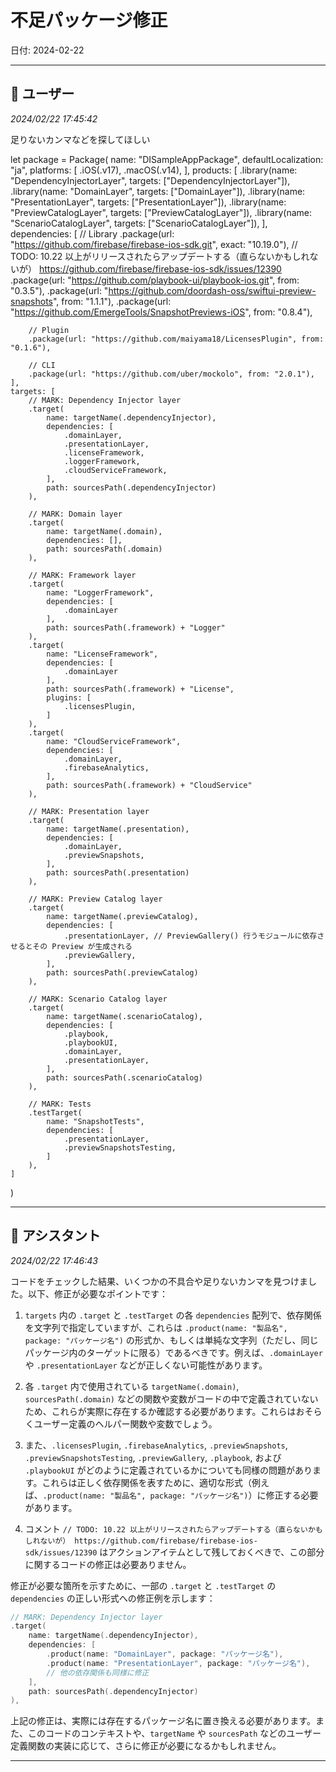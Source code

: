 # 不足パッケージ修正

日付: 2024-02-22

---

## 👤 ユーザー
*2024/02/22 17:45:42*

足りないカンマなどを探してほしい


let package = Package(
    name: "DISampleAppPackage",
    defaultLocalization: "ja",
    platforms: [
        .iOS(.v17),
        .macOS(.v14),
    ],
    products: [
        .library(name: "DependencyInjectorLayer", targets: ["DependencyInjectorLayer"]),
        .library(name: "DomainLayer", targets: ["DomainLayer"]),
        .library(name: "PresentationLayer", targets: ["PresentationLayer"]),
        .library(name: "PreviewCatalogLayer", targets: ["PreviewCatalogLayer"]),
        .library(name: "ScenarioCatalogLayer", targets: ["ScenarioCatalogLayer"]),
    ],
    dependencies: [
        // Library
        .package(url: "https://github.com/firebase/firebase-ios-sdk.git", exact: "10.19.0"), // TODO: 10.22 以上がリリースされたらアップデートする（直らないかもしれないが） https://github.com/firebase/firebase-ios-sdk/issues/12390
        .package(url: "https://github.com/playbook-ui/playbook-ios.git", from: "0.3.5"),
        .package(url: "https://github.com/doordash-oss/swiftui-preview-snapshots", from: "1.1.1"),
        .package(url: "https://github.com/EmergeTools/SnapshotPreviews-iOS", from: "0.8.4"),

        // Plugin
        .package(url: "https://github.com/maiyama18/LicensesPlugin", from: "0.1.6"),
        
        // CLI
        .package(url: "https://github.com/uber/mockolo", from: "2.0.1"),
    ],
    targets: [
        // MARK: Dependency Injector layer
        .target(
            name: targetName(.dependencyInjector),
            dependencies: [
                .domainLayer,
                .presentationLayer,
                .licenseFramework,
                .loggerFramework,
                .cloudServiceFramework,
            ],
            path: sourcesPath(.dependencyInjector)
        ),
        
        // MARK: Domain layer
        .target(
            name: targetName(.domain),
            dependencies: [],
            path: sourcesPath(.domain)
        ),

        // MARK: Framework layer
        .target(
            name: "LoggerFramework",
            dependencies: [
                .domainLayer
            ],
            path: sourcesPath(.framework) + "Logger"
        ),
        .target(
            name: "LicenseFramework",
            dependencies: [
                .domainLayer
            ],
            path: sourcesPath(.framework) + "License",
            plugins: [
                .licensesPlugin,
            ]
        ),
        .target(
            name: "CloudServiceFramework",
            dependencies: [
                .domainLayer,
                .firebaseAnalytics,
            ],
            path: sourcesPath(.framework) + "CloudService"
        ),

        // MARK: Presentation layer
        .target(
            name: targetName(.presentation),
            dependencies: [
                .domainLayer,
                .previewSnapshots,
            ],
            path: sourcesPath(.presentation)
        ),
        
        // MARK: Preview Catalog layer
        .target(
            name: targetName(.previewCatalog),
            dependencies: [
                .presentationLayer, // PreviewGallery() 行うモジュールに依存させるとその Preview が生成される
                .previewGallery,
            ],
            path: sourcesPath(.previewCatalog)
        ),
        
        // MARK: Scenario Catalog layer
        .target(
            name: targetName(.scenarioCatalog),
            dependencies: [
                .playbook,
                .playbookUI,
                .domainLayer,
                .presentationLayer,
            ],
            path: sourcesPath(.scenarioCatalog)
        ),

        // MARK: Tests
        .testTarget(
            name: "SnapshotTests",
            dependencies: [
                .presentationLayer,
                .previewSnapshotsTesting,
            ]
        ),
    ]
)

---

## 🤖 アシスタント
*2024/02/22 17:46:43*

コードをチェックした結果、いくつかの不具合や足りないカンマを見つけました。以下、修正が必要なポイントです：

1. `targets` 内の `.target` と `.testTarget` の各 `dependencies` 配列で、依存関係を文字列で指定していますが、これらは `.product(name: "製品名", package: "パッケージ名")` の形式か、もしくは単純な文字列（ただし、同じパッケージ内のターゲットに限る）であるべきです。例えば、`.domainLayer` や `.presentationLayer` などが正しくない可能性があります。

2. 各 `.target` 内で使用されている `targetName(.domain)`, `sourcesPath(.domain)` などの関数や変数がコードの中で定義されていないため、これらが実際に存在するか確認する必要があります。これらはおそらくユーザー定義のヘルパー関数や変数でしょう。

3. また、`.licensesPlugin`, `.firebaseAnalytics`, `.previewSnapshots`, `.previewSnapshotsTesting`, `.previewGallery`, `.playbook`, および `.playbookUI` がどのように定義されているかについても同様の問題があります。これらは正しく依存関係を表すために、適切な形式（例えば、`.product(name: "製品名", package: "パッケージ名")`）に修正する必要があります。

4. コメント `// TODO: 10.22 以上がリリースされたらアップデートする（直らないかもしれないが） https://github.com/firebase/firebase-ios-sdk/issues/12390` はアクションアイテムとして残しておくべきで、この部分に関するコードの修正は必要ありません。

修正が必要な箇所を示すために、一部の `.target` と `.testTarget` の `dependencies` の正しい形式への修正例を示します：

```swift
// MARK: Dependency Injector layer
.target(
    name: targetName(.dependencyInjector),
    dependencies: [
        .product(name: "DomainLayer", package: "パッケージ名"),
        .product(name: "PresentationLayer", package: "パッケージ名"),
        // 他の依存関係も同様に修正
    ],
    path: sourcesPath(.dependencyInjector)
),
```

上記の修正は、実際には存在するパッケージ名に置き換える必要があります。また、このコードのコンテキストや、`targetName` や `sourcesPath` などのユーザー定義関数の実装に応じて、さらに修正が必要になるかもしれません。

---
